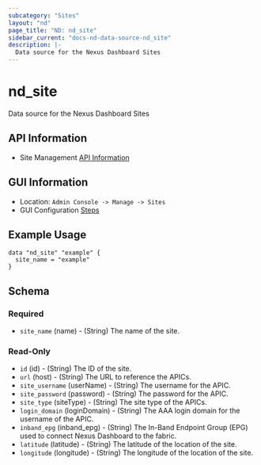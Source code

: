 ```yaml
---
subcategory: "Sites"
layout: "nd"
page_title: "ND: nd_site"
sidebar_current: "docs-nd-data-source-nd_site"
description: |-
  Data source for the Nexus Dashboard Sites
---
```


# nd_site #

Data source for the Nexus Dashboard Sites

## API Information ##

* Site Management [API Information](https://developer.cisco.com/docs/nexus-dashboard/3-1-1/api-reference/)

## GUI Information ##

* Location: `Admin Console -> Manage -> Sites`
* GUI Configuration [Steps](https://www.cisco.com/c/en/us/td/docs/dcn/nd/3x/articles-311/nexus-dashboard-sites-311.html#_adding_aci_sites)

## Example Usage ##

```hcl
data "nd_site" "example" {
  site_name = "example"
}
```

## Schema ##

### Required ###

* `site_name` (name) - (String) The name of the site.

### Read-Only ###
* `id` (id) - (String) The ID of the site.
* `url` (host) - (String) The URL to reference the APICs.
* `site_username` (userName) - (String) The username for the APIC.
* `site_password` (password) - (String) The password for the APIC.
* `site_type` (siteType) - (String) The site type of the APICs.
* `login_domain` (loginDomain) - (String) The AAA login domain for the username of the APIC.
* `inband_epg` (inband_epg) - (String) The In-Band Endpoint Group (EPG) used to connect Nexus Dashboard to the fabric.
* `latitude` (latitude) - (String) The latitude of the location of the site.
* `longitude` (longitude) - (String) The longitude of the location of the site.
